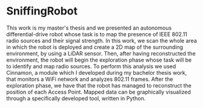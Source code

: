 # SniffingRobot
This work is my master's thesis and we presented an autonomous differential-drive robot whose task is to map the presence of IEEE 802.11 radio sources and their signal strength.
In this work, we scan the whole area in which the robot is deployed and create a 2D map of the surrounding environment, by using a LiDAR sensor. Then, after having reconstructed the environment, the robot will begin the exploration phase whose task will be to identify and map radio sources. To perform this analysis we used Cinnamon, a module which I developed during my bachelor thesis work, that monitors a WiFi network and analyzes 802.11 frames. After the exploration phase, we have that the robot has managed to reconstruct the position of each Access Point. Mapped data can be graphically visualized through a specifically developed tool, written in Python.
